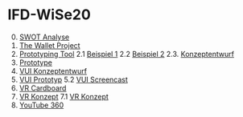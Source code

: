 # IFD-WiSe20
0. [SWOT Analyse](https://lucifischer.github.io/IFD-WiSe20/task0/task0.html)
1. [The Wallet Project](https://lucifischer.github.io/IFD-WiSe20/task01/TheWalletProject.pdf)
2. [Prototyping Tool](https://lucifischer.github.io/IFD-WiSe20/task02/PrototypingTool–wireframe.cc.md)
2.1 [Beispiel 1](https://github.com/LuciFischer/IFD-WiSe20/blob/main/task02/media/interactivity_fidelity.mp4)
2.2 [Beispiel 2](https://github.com/LuciFischer/IFD-WiSe20/blob/main/task02/media/intranet_srcreencast%20(1).mp4)
2.3. [Konzeptentwurf](https://github.com/LuciFischer/IFD-WiSe20/blob/main/task02/2.2/KonzeptentwurfIntranet.pdf)
3. [Prototype](https://xd.adobe.com/view/129dec08-b314-4743-97cb-b142a673667f-47ce/?fullscreen)
4. [VUI Konzeptentwurf](https://lucifischer.github.io/IFD-WiSe20/task04/VUI_V2.pdf)
5. [VUI Prototyp](https://sftp.hs-furtwangen.de/~fischerl/interface/)
5.2 [VUI Screencast](https://sftp.hs-furtwangen.de/~fischerl/Screencast.mp4)
6. [VR Cardboard](https://lucifischer.github.io/IFD-WiSe20/task06/VR_documentation.pdf)
7. [VR Konzept](https://lucifischer.github.io/IFD-WiSe20/task07/IFD-Aufgabe7-VR-Konzept.pdf)
7.1 [VR Konzept](https://drive.google.com/file/d/1CEIZLjL8hplm_FtYh03avJ4eG6cRBRJD/view)
8. [YouTube 360](https://www.youtube.com/watch?v=PMrPGeQ6YkQ&feature=youtu.be&ab_channel=AnastasiaHirt)
